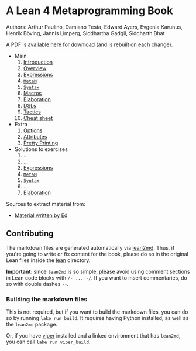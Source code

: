 # A Lean 4 Metaprogramming Book

Authors: Arthur Paulino, Damiano Testa, Edward Ayers, Evgenia Karunus, Henrik Böving, Jannis Limperg, Siddhartha Gadgil, Siddharth Bhat

A PDF is [available here for download](../../releases/download/latest/Metaprogramming.in.Lean.4.pdf) (and is rebuilt on each change).

* Main
    1. [Introduction](md/main/01_intro.md)
    2. [Overview](md/main/02_overview.md)
    3. [Expressions](md/main/03_expressions.md)
    4. [`MetaM`](md/main/04_metam.md)
    5. [`Syntax`](md/main/05_syntax.md)
    6. [Macros](md/main/06_macros.md)
    7. [Elaboration](md/main/07_elaboration.md)
    8. [DSLs](md/main/08_dsls.md)
    9. [Tactics](md/main/09_tactics.md)
    10. [Cheat sheet](md/main/10_cheat-sheet.md)
* Extra
    1. [Options](md/extra/01_options.md)
    2. [Attributes](md/extra/02_attributes.md)
    1. [Pretty Printing](md/extra/03_pretty-printing.md)
* Solutions to exercises
    1. ...
    2. ...
    3. [Expressions](md/solutions/03_expressions.md)
    4. [`MetaM`](md/solutions/04_metam.md)
    5. [`Syntax`](md/solutions/05_syntax.md)
    6. ...
    7. [Elaboration](md/solutions/07_elaboration.md)

Sources to extract material from:
* [Material written by Ed](https://github.com/leanprover-community/mathlib4/blob/tutorial/docs/metaprogramming/02_metavariables.md)

## Contributing

The markdown files are generated automatically via [lean2md](https://github.com/arthurpaulino/lean2md).
Thus, if you're going to write or fix content for the book, please do so in the original Lean files inside the [lean](lean) directory.

**Important**: since `lean2md` is so simple, please avoid using comment sections
in Lean code blocks with `/- ... -/`. If you want to insert commentaries, do so
with double dashes `--`.

### Building the markdown files

This is not required, but if you want to build the markdown files, you can do so by running `lake run build`.
It requires having Python installed, as well as the `lean2md` package.

Or, if you have [viper](https://github.com/arthurpaulino/viper) installed and a linked environment that has `lean2md`, you can call `lake run viper_build`.
